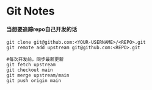 # Git Notes

#### 当想要追踪repo自己开发的话

```
git clone git@github.com:<YOUR-USERNAME>/<REPO>.git
git remote add upstream git@github.com:<REPO>.git

#每次开发前，同步最新更新
git fetch upstream
git checkout main
git merge upstream/main
git push origin main
```